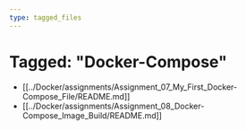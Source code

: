 ```yaml
---
type: tagged_files
---
```

# Tagged: "Docker-Compose"

- [[../Docker/assignments/Assignment_07_My_First_Docker-Compose_File/README.md]]
- [[../Docker/assignments/Assignment_08_Docker-Compose_Image_Build/README.md]]
